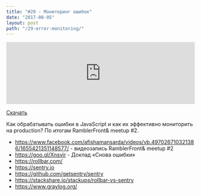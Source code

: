 ```yaml
---
title: "#29 - Мониторинг ошибок"
date: "2017-08-05"
layout: post
path: "/29-error-monitoring/"
---
```


<iframe width="100%" height="166" scrolling="no" frameborder="no" src="https://w.soundcloud.com/player/?url=https%3A//api.soundcloud.com/tracks/336559932&amp;color=ff5500&amp;auto_play=false&amp;hide_related=false&amp;show_comments=true&amp;show_user=true&amp;show_reposts=false"></iframe>

<a href="https://5minreact.podster.fm/29/download/audio.mp3?download=yes&media=file"><i class="fa fa-download"></i> Скачать</a>

Как обрабатывать ошибки в JavaScript и как их эффективно мониторить на production? По итогам RamblerFront& meetup #2.

- https://www.facebook.com/afishamansarda/videos/vb.497026710321386/1655421351148577/ - видеозапись RamblerFront& meetup #2
- https://goo.gl/Xnsvir - Доклад «Снова ошибки»
- https://rollbar.com/
- https://sentry.io
- https://github.com/getsentry/sentry
- https://stackshare.io/stackups/rollbar-vs-sentry
- https://www.graylog.org/